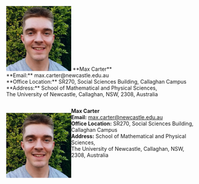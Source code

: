 <table style="border-collapse: collapse; border: none;">
    <tr style="border: none;">
            <img src="./Headshot.jpeg" width="175">
        </td>
            **Max Carter** <br/> **Email:** max.carter@newcastle.edu.au <br/> **Office Location:** SR270, Social Sciences Building, Callaghan Campus <br/>  **Address:** School of Mathematical and Physical Sciences, <br/> The University of Newcastle, Callaghan, NSW, 2308, Australia
    </tr>
</table>





<div>
    
<p style="float: left;"> 
    
<img src="./Headshot.jpeg" width="175">
        
</p>
    
<p>
    
**Max Carter** <br/> **Email:** max.carter@newcastle.edu.au <br/> **Office Location:** SR270, Social Sciences Building, Callaghan Campus <br/>  **Address:** School of Mathematical and Physical Sciences, <br/> The University of Newcastle, Callaghan, NSW, 2308, Australia
        
</p>

</div>
